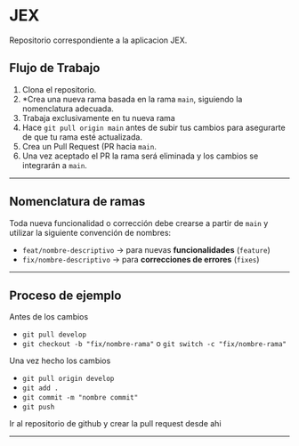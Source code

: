 # JEX
Repositorio correspondiente a la aplicacion JEX.

## Flujo de Trabajo

1. Clona el repositorio.
2. *Crea una nueva rama basada en la rama `main`, siguiendo la nomenclatura adecuada.
3. Trabaja exclusivamente en tu nueva rama
4. Hace `git pull origin main` antes de subir tus cambios para asegurarte de que tu rama esté actualizada.
5. Crea un Pull Request (PR hacia `main`.
6. Una vez aceptado el PR la rama será eliminada y los cambios se integrarán a `main`.

---

## Nomenclatura de ramas

Toda nueva funcionalidad o corrección debe crearse a partir de `main` y utilizar la siguiente convención de nombres:

- `feat/nombre-descriptivo` → para nuevas **funcionalidades** (`feature`)
- `fix/nombre-descriptivo` → para **correcciones de errores** (`fixes`)

---


## Proceso de ejemplo

Antes de los cambios
- `git pull develop`
- `git checkout -b "fix/nombre-rama"` o `git switch -c "fix/nombre-rama"`

Una vez hecho los cambios

- `git pull origin develop`
- `git add .`
- `git commit -m "nombre commit"`
- `git push`
  
Ir al repositorio de github y crear la pull request desde ahi

---
